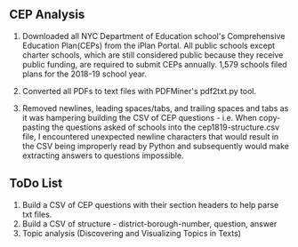## CEP Analysis

1. Downloaded all NYC Department of Education school's Comprehensive Education Plan(CEPs) from the iPlan Portal. All public schools except charter schools, which are still considered public because they receive public funding, are required to submit CEPs annually. 1,579 schools filed plans for the 2018-19 school year.

2. Converted all PDFs to text files with PDFMiner's pdf2txt.py tool.

3. Removed newlines, leading spaces/tabs, and trailing spaces and tabs as it was hampering building the CSV of CEP questions - i.e. When copy-pasting the questions asked of schools into the cep1819-structure.csv file, I encountered unexpected newline characters that would result in the CSV being improperly read by Python and subsequently would make extracting answers to questions impossible.

## ToDo List

1. Build a CSV of CEP questions with their section headers to help parse txt files.
2. Build a CSV of structure - district-borough-number, question, answer
3. Topic analysis (Discovering and Visualizing Topics in Texts)